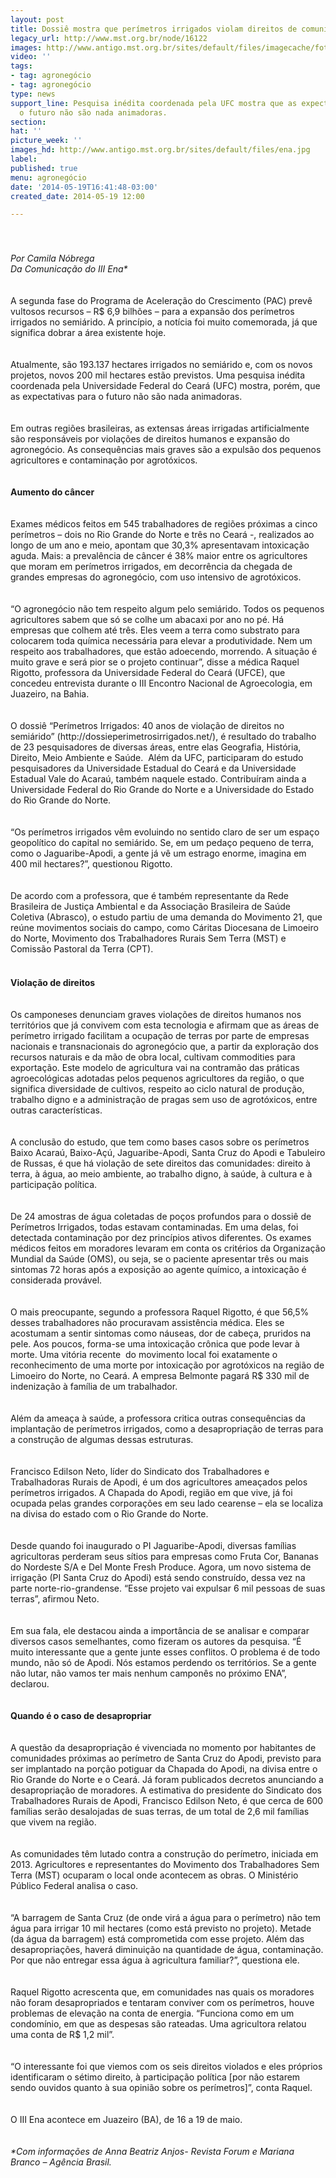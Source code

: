 ```yaml
---
layout: post
title: Dossiê mostra que perímetros irrigados violam direitos de comunidades rurais
legacy_url: http://www.mst.org.br/node/16122
images: http://www.antigo.mst.org.br/sites/default/files/imagecache/foto_destaque/ena.jpg
video: ''
tags:
- tag: agronegócio
- tag: agronegócio
type: news
support_line: Pesquisa inédita coordenada pela UFC mostra que as expectativas para
  o futuro não são nada animadoras.
section: 
hat: ''
picture_week: ''
images_hd: http://www.antigo.mst.org.br/sites/default/files/ena.jpg
label: 
published: true
menu: agronegócio
date: '2014-05-19T16:41:48-03:00'
created_date: 2014-05-19 12:00

---
```

<div><img style="margin: 10px;" src="http://www.antigo.mst.org.br/sites/default/files/ena.jpg" alt="">&nbsp;</div><div><em><br>Por Camila Nóbrega<br>Da Comunicação do III Ena*<br></em></div><div>&nbsp;</div><div><br>A segunda fase do Programa de Aceleração do Crescimento (PAC) prevê vultosos recursos – R$ 6,9 bilhões – para a expansão dos perímetros irrigados no semiárido. A princípio, a notícia foi muito comemorada, já que significa dobrar a área existente hoje.</div><div>&nbsp;</div><div><br>Atualmente, são 193.137 hectares irrigados no semiárido e, com os novos projetos, novos 200 mil hectares estão previstos. Uma pesquisa inédita coordenada pela Universidade Federal do Ceará (UFC) mostra, porém, que as expectativas para o futuro não são nada animadoras.</div><div>&nbsp;</div><div><br>Em outras regiões brasileiras, as extensas áreas irrigadas artificialmente são responsáveis por violações de direitos humanos e expansão do agronegócio. As consequências mais graves são a expulsão dos pequenos agricultores e contaminação por agrotóxicos.</div><div>&nbsp;</div><div><br><strong>Aumento do câncer</strong></div><div><br><br>Exames médicos feitos em 545 trabalhadores de regiões próximas a cinco perímetros – dois no Rio Grande do Norte e três no Ceará -, realizados ao longo de um ano e meio, apontam que 30,3% apresentavam intoxicação aguda. Mais: a prevalência de câncer é 38% maior entre os agricultores que moram em perímetros irrigados, em decorrência da chegada de grandes empresas do agronegócio, com uso intensivo de agrotóxicos.</div><div>&nbsp;</div><div><br>“O agronegócio não tem respeito algum pelo semiárido. Todos os pequenos agricultores sabem que só se colhe um abacaxi por ano no pé. Há empresas que colhem até três. Eles veem a terra como substrato para colocarem toda química necessária para elevar a produtividade. Nem um respeito aos trabalhadores, que estão adoecendo, morrendo. A situação é muito grave e será pior se o projeto continuar”, disse a médica Raquel Rigotto, professora da Universidade Federal do Ceará (UFCE), que concedeu entrevista durante o III Encontro Nacional de Agroecologia, em Juazeiro, na Bahia.</div><div>&nbsp;</div><div><br>O dossiê “Perímetros Irrigados: 40 anos de violação de direitos no semiárido” (http://dossieperimetrosirrigados.net/), é resultado do trabalho de 23 pesquisadores de diversas áreas, entre elas Geografia, História, Direito, Meio Ambiente e Saúde. &nbsp;Além da UFC, participaram do estudo pesquisadores da Universidade Estadual do Ceará e da Universidade Estadual Vale do Acaraú, também naquele estado. Contribuíram ainda a Universidade Federal do Rio Grande do Norte e a Universidade do Estado do Rio Grande do Norte.</div><div><br><br>“Os perímetros irrigados vêm evoluindo no sentido claro de ser um espaço geopolítico do capital no semiárido. Se, em um pedaço pequeno de terra, como o Jaguaribe-Apodi, a gente já vê um estrago enorme, imagina em 400 mil hectares?”, questionou Rigotto.</div><div>&nbsp;</div><div><br>De acordo com a professora, que é também representante da Rede Brasileira de Justiça Ambiental e da Associação Brasileira de Saúde Coletiva (Abrasco), o estudo partiu de uma demanda do Movimento 21, que reúne movimentos sociais do campo, como Cáritas Diocesana de Limoeiro do Norte, Movimento dos Trabalhadores Rurais Sem Terra (MST) e Comissão Pastoral da Terra (CPT).</div><div>&nbsp;</div><div><strong><img style="margin: 10px;" src="http://www.antigo.mst.org.br/sites/default/files/enaII.jpg" alt=""><br>Violação de direitos</strong></div><div>&nbsp;</div><div><br>Os camponeses denunciam graves violações de direitos humanos nos territórios que já convivem com esta tecnologia e afirmam que as áreas de perímetro irrigado facilitam a ocupação de terras por parte de empresas nacionais e transnacionais do agronegócio que, a partir da exploração dos recursos naturais e da mão de obra local, cultivam commodities para exportação. Este modelo de agricultura vai na contramão das práticas agroecológicas adotadas pelos pequenos agricultores da região, o que significa diversidade de cultivos, respeito ao ciclo natural de produção, trabalho digno e a administração de pragas sem uso de agrotóxicos, entre outras características.</div><div>&nbsp;</div><div><br>A conclusão do estudo, que tem como bases casos sobre os perímetros Baixo Acaraú, Baixo-Açú, Jaguaribe-Apodi, Santa Cruz do Apodi e Tabuleiro de Russas, é que há violação de sete direitos das comunidades: direito à terra, à água, ao meio ambiente, ao trabalho digno, à saúde, à cultura e à participação política.</div><div>&nbsp;</div><div><br>De 24 amostras de água coletadas de poços profundos para o dossiê de Perímetros Irrigados, todas estavam contaminadas. Em uma delas, foi detectada contaminação por dez princípios ativos diferentes. Os exames médicos feitos em moradores levaram em conta os critérios da Organização Mundial da Saúde (OMS), ou seja, se o paciente apresentar três ou mais sintomas 72 horas após a exposição ao agente químico, a intoxicação é considerada provável.</div><div>&nbsp;</div><div><br>O mais preocupante, segundo a professora Raquel Rigotto, é que 56,5% desses trabalhadores não procuravam assistência médica. Eles se acostumam a sentir sintomas como náuseas, dor de cabeça, pruridos na pele. Aos poucos, forma-se uma intoxicação crônica que pode levar à morte. Uma vitória recente &nbsp;do movimento local foi exatamente o reconhecimento de uma morte por intoxicação por agrotóxicos na região de Limoeiro do Norte, no Ceará. A empresa Belmonte pagará R$ 330 mil de indenização à família de um trabalhador.</div><div>&nbsp;</div><div><br>Além da ameaça à saúde, a professora critica outras consequências da implantação de perímetros irrigados, como a desapropriação de terras para a construção de algumas dessas estruturas.</div><div>&nbsp;</div><div><br>Francisco Edilson Neto, líder do Sindicato dos Trabalhadores e Trabalhadoras Rurais de Apodi, é um dos agricultores ameaçados pelos perímetros irrigados. A Chapada do Apodi, região em que vive, já foi ocupada pelas grandes corporações em seu lado cearense – ela se localiza na divisa do estado com o Rio Grande do Norte.</div><div><br><br>Desde quando foi inaugurado o PI Jaguaribe-Apodi, diversas famílias agricultoras perderam seus sítios para empresas como Fruta Cor, Bananas do Nordeste S/A e Del Monte Fresh Produce. Agora, um novo sistema de irrigação (PI Santa Cruz do Apodi) está sendo construído, dessa vez na parte norte-rio-grandense. “Esse projeto vai expulsar 6 mil pessoas de suas terras”, afirmou Neto.</div><div><br><br>Em sua fala, ele destacou ainda a importância de se analisar e comparar diversos casos semelhantes, como fizeram os autores da pesquisa. “É muito interessante que a gente junte esses conflitos. O problema é de todo mundo, não só de Apodi. Nós estamos perdendo os territórios. Se a gente não lutar, não vamos ter mais nenhum camponês no próximo ENA”, declarou.</div><div>&nbsp;</div><div><br><strong>Quando é o caso de desapropriar</strong></div><div><br><br>A questão da desapropriação é vivenciada no momento por habitantes de comunidades próximas ao perímetro de Santa Cruz do Apodi, previsto para ser implantado na porção potiguar da Chapada do Apodi, na divisa entre o Rio Grande do Norte e o Ceará. Já foram publicados decretos anunciando a desapropriação de moradores. A estimativa do presidente do Sindicato dos Trabalhadores Rurais de Apodi, Francisco Edilson Neto, é que cerca de 600 famílias serão desalojadas de suas terras, de um total de 2,6 mil famílias que vivem na região.</div><div>&nbsp;</div><div><br>As comunidades têm lutado contra a construção do perímetro, iniciada em 2013. Agricultores e representantes do Movimento dos Trabalhadores Sem Terra (MST) ocuparam o local onde acontecem as obras. O Ministério Público Federal analisa o caso.</div><div>&nbsp;</div><div><br>“A barragem de Santa Cruz (de onde virá a água para o perímetro) não tem água para irrigar 10 mil hectares (como está previsto no projeto). Metade (da água da barragem) está comprometida com esse projeto. Além das desapropriações, haverá diminuição na quantidade de água, contaminação. Por que não entregar essa água à agricultura familiar?”, questiona ele.</div><div>&nbsp;</div><div><br>Raquel Rigotto acrescenta que, em comunidades nas quais os moradores não foram desapropriados e tentaram conviver com os perímetros, houve problemas de elevação na conta de energia. “Funciona como em um condomínio, em que as despesas são rateadas. Uma agricultora relatou uma conta de R$ 1,2 mil”.</div><div>&nbsp;</div><div><br>“O interessante foi que viemos com os seis direitos violados e eles próprios identificaram o sétimo direito, à participação política [por não estarem sendo ouvidos quanto à sua opinião sobre os perímetros]”, conta Raquel.</div><div>&nbsp;</div><div><br>O III Ena acontece em Juazeiro (BA), de 16 a 19 de maio.</div><div><br><em><br></em></div><div><em>*Com informações de Anna Beatriz Anjos- Revista Forum e Mariana Branco – Agência Brasil.</em></div><div>&nbsp;</div><div>&nbsp;</div><div>&nbsp;</div>
